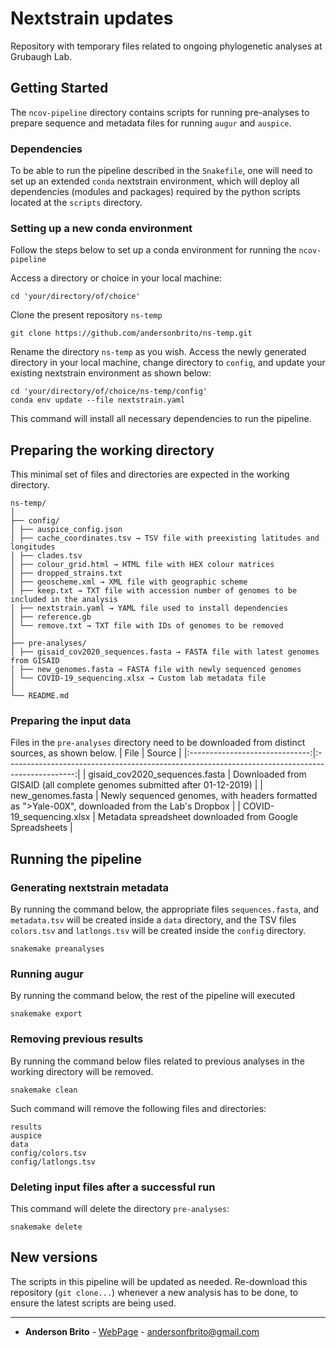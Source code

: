 # Nextstrain updates

Repository with temporary files related to ongoing phylogenetic analyses at Grubaugh Lab.


## Getting Started

The `ncov-pipeline` directory contains scripts for running pre-analyses to prepare sequence and metadata files for running `augur` and `auspice`.


### Dependencies

To be able to run the pipeline described in the `Snakefile`, one will need to set up an extended `conda` nextstrain environment, which will deploy all dependencies (modules and packages) required by the python scripts located at the `scripts` directory.


### Setting up a new conda environment

Follow the steps below to set up a conda environment for running the `ncov-pipeline`

Access a directory or choice in your local machine:
```
cd 'your/directory/of/choice'
```

Clone the present repository `ns-temp`
```
git clone https://github.com/andersonbrito/ns-temp.git
```

Rename the directory `ns-temp` as you wish. Access the newly generated directory in your local machine, change directory to `config`, and update your existing nextstrain environment as shown below:
```
cd 'your/directory/of/choice/ns-temp/config'
conda env update --file nextstrain.yaml
```

This command will install all necessary dependencies to run the pipeline.


## Preparing the working directory

This minimal set of files and directories are expected in the working directory.

```
ns-temp/
│
├── config/
│ ├── auspice_config.json
│ ├── cache_coordinates.tsv → TSV file with preexisting latitudes and longitudes
│ ├── clades.tsv
│ ├── colour_grid.html → HTML file with HEX colour matrices
│ ├── dropped_strains.txt
│ ├── geoscheme.xml → XML file with geographic scheme
│ ├── keep.txt → TXT file with accession number of genomes to be included in the analysis
│ ├── nextstrain.yaml → YAML file used to install dependencies
│ ├── reference.gb
│ └── remove.txt → TXT file with IDs of genomes to be removed
│
├── pre-analyses/
│ ├── gisaid_cov2020_sequences.fasta → FASTA file with latest genomes from GISAID
│ ├── new_genomes.fasta → FASTA file with newly sequenced genomes
│ └── COVID-19_sequencing.xlsx → Custom lab metadata file
│
└── README.md
```


### Preparing the input data

Files in the `pre-analyses` directory need to be downloaded from distinct sources, as shown below.
|              File              |                                              Source                                             |
|:------------------------------:|:-----------------------------------------------------------------------------------------------:|
| gisaid_cov2020_sequences.fasta |         Downloaded from GISAID (all complete genomes submitted after 01-12-2019)        |
|        new_genomes.fasta       | Newly sequenced genomes, with headers formatted as ">Yale-00X", downloaded from the Lab's Dropbox |
|    COVID-19_sequencing.xlsx    |                     Metadata spreadsheet downloaded from Google Spreadsheets                    |


## Running the pipeline

### Generating nextstrain metadata

By running the command below, the appropriate files `sequences.fasta`, and `metadata.tsv` will be created inside a `data` directory, and the TSV files `colors.tsv` and `latlongs.tsv` will be created inside the `config` directory.

```
snakemake preanalyses
```

### Running augur

By running the command below, the rest of the pipeline will executed
```
snakemake export
```

### Removing previous results

By running the command below files related to previous analyses in the working directory will be removed.
```
snakemake clean
```

Such command will remove the following files and directories:
```
results
auspice
data
config/colors.tsv
config/latlongs.tsv
```

### Deleting input files after a successful run

This command will delete the directory `pre-analyses`:
```
snakemake delete
```


## New versions

The scripts in this pipeline will be updated as needed. Re-download this repository (`git clone...`) whenever a new analysis has to be done, to ensure the latest scripts are being used.

---

* **Anderson Brito** - [WebPage](https://andersonbrito.github.io/) - andersonfbrito@gmail.com
